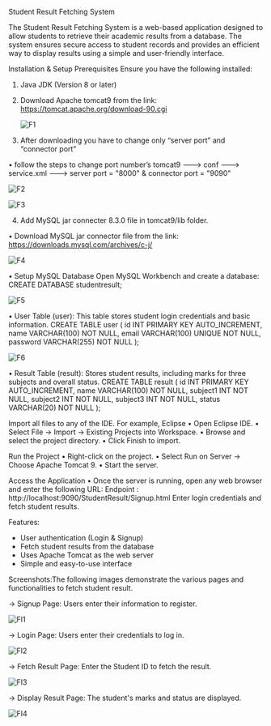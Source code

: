 Student Result Fetching System

The Student Result Fetching System is a web-based application designed to allow students to retrieve their academic results from a database. The system ensures secure access to student records and provides an efficient way to display results using a simple and user-friendly interface.

Installation & Setup Prerequisites Ensure you have the following installed:

  1. Java JDK (Version 8 or later)

  2. Download Apache tomcat9 from the link:
     https://tomcat.apache.org/download-90.cgi

     ![F1](https://github.com/user-attachments/assets/f90112be-7841-451c-999f-7e0451fe3746)


  3. After downloading you have to change only “server port” and “connector port”

• follow the steps to change port number’s tomcat9 ---> conf ---> service.xml ---> server port = "8000" & connector port = "9090"

![F2](https://github.com/user-attachments/assets/694d021d-83f8-4fba-a66a-fb234ea36379)


![F3](https://github.com/user-attachments/assets/34f30d84-3115-4f7c-8fa2-455be819967d)


  4. Add MySQL jar connecter 8.3.0 file in tomcat9/lib folder.

• Download MySQL jar connector file from the link:
  https://downloads.mysql.com/archives/c-j/

![F4](https://github.com/user-attachments/assets/f50d0335-a72a-4426-8817-03c983a4f9ff)


• Setup MySQL Database
Open MySQL Workbench and create a database:
  CREATE DATABASE studentresult;

![F5](https://github.com/user-attachments/assets/3d7e094d-e645-410d-a2dc-bcc959ed4693)

• User Table (user):
This table stores student login credentials and basic information.
CREATE TABLE user (
    id INT PRIMARY KEY AUTO_INCREMENT,
    name VARCHAR(100) NOT NULL,
    email VARCHAR(100) UNIQUE NOT NULL,
    password VARCHAR(255) NOT NULL
);

![F6](https://github.com/user-attachments/assets/14d69036-67ff-4e2c-a24c-6cf00e3d6e72)

• Result Table (result):
Stores student results, including marks for three subjects and overall status.
CREATE TABLE result (
    id INT PRIMARY KEY AUTO_INCREMENT,
    name VARCHAR(100) NOT NULL,
    subject1 INT NOT NULL,
    subject2 INT NOT NULL,
    subject3 INT NOT NULL,
    status VARCHAR(20) NOT NULL
);

Import all files to any of the IDE. For example, Eclipse • Open Eclipse IDE. • Select File → Import → Existing Projects into Workspace. • Browse and select the project directory. • Click Finish to import.

Run the Project • Right-click on the project. • Select Run on Server → Choose Apache Tomcat 9. • Start the server.

Access the Application • Once the server is running, open any web browser and enter the following URL: Endpoint :
     http://localhost:9090/StudentResult/Signup.html
Enter login credentials and fetch student results.

Features:
* User authentication (Login & Signup)
* Fetch student results from the database
* Uses Apache Tomcat as the web server
* Simple and easy-to-use interface

Screenshots:The following images demonstrate the various pages and functionalities to fetch student result.

-> Signup Page:
Users enter their information to register.

![FI1](https://github.com/user-attachments/assets/fe8e4ae5-edba-46e3-8204-7567a00bef8a)


-> Login Page:
Users enter their credentials to log in.

![FI2](https://github.com/user-attachments/assets/23231a54-d760-4cbd-8372-d3c92284bd9f)

-> Fetch Result Page:
Enter the Student ID to fetch the result.

![FI3](https://github.com/user-attachments/assets/70167865-d983-4b8f-bd30-6e080e6f0f15)

-> Display Result Page:
The student's marks and status are displayed.

![FI4](https://github.com/user-attachments/assets/e37423ce-b2dc-470b-bc4e-38dd0caf211a)
